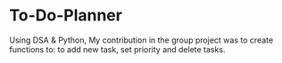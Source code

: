 # To-Do-Planner
Using DSA & Python,
My contribution in the group project was to create functions to:
to add new task, set priority and delete tasks.
